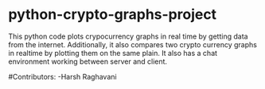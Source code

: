 # python-crypto-graphs-project
This python code plots crypocurrency graphs in real time by getting data from the internet. Additionally, it also compares two crypto currency graphs in realtime by plotting them on the same plain.
It also has a chat environment working between server and client.

#Contributors:
-Harsh Raghavani